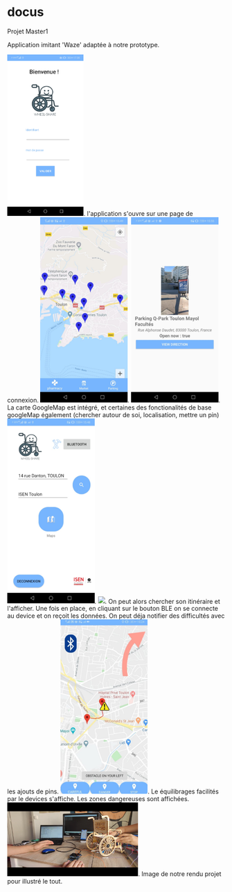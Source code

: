 # docus
Projet Master1

Application imitant 'Waze' adaptée à notre prototype. 

<img src="images/home.jpg" width="35%">.
l'application s'ouvre sur une page de connexion.
<img src="images/pins.jpg" width="40%">.
<img src="images/pins2.jpg" width="40%">.
La carte GoogleMap est intégré, et certaines des fonctionalités de base googleMap également (chercher autour de soi, localisation, mettre un pin)
<img src="images/recherche.jpg" width="40%">.
<img src="images/itinéraire.jpg" width="40%">.
On peut alors chercher son itinéraire et l'afficher. Une fois en place, en cliquant sur le bouton BLE on se connecte au device et on reçoit les données. On peut déja notifier des difficultés avec les ajouts de pins.
<img src="images/mouvement.jpg" width="40%">.
Le équilibrages facilités par le devices s'affiche. Les zones dangereuses sont affichées.
<img src="images/projet.png" width="60%">.
Image de notre rendu projet pour illustré le tout.

